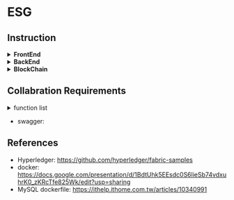 # ESG

## Instruction

<!-- FrontEnd -->
<details>
    <summary><b>FrontEnd</b></summary>

* Language: <code style = "color: green"><b><i>Node.js</i></b></code>
* Framework: <span style = "color:purple"><b><i>React Native</i></b></summary>
* necessary: package.json

</details> 

<!-- BackEnd -->
<details>
    <summary><b>BackEnd</b></summary>

* API
  * Language: <code style = "color: green"><b><i>python</i></b></code>
  * Framework: <span style = "color:purple;"><b><i>Djungle</i></b></span>
  * necessary: requirement.txt
* DB
  * Tool: <span style = "color:purple;"><b><i>MySQL</i></b></span>
  * necessary: /etc/my.cnf
  
</details>

<!-- Blockchain -->
<details>
<summary><b>BlockChain</b></summary>

* using <b><i>VM</i></b> instead of docker
* Language: <code style = "color: green"><b><i>go</i></b></code>
* Framework: <span style = "color:purple;"><b><i>Hyperledger fabric</b></i></span>
   
</details>

## Collabration Requirements
<details>
    <summary>function list</summary>

 | function name | description | input name(type) | ouput name(type) | remark |
 | ------------- | ----------- | ---------------- | ---------------- | ------ |
 | example       | for test    | name(char(52))   | birth date(date) | x      |

</details>

* swagger: 

## References
* Hyperledger: https://github.com/hyperledger/fabric-samples
* docker: https://docs.google.com/presentation/d/1BdtUhk5EEsdc0S6lieSb74vdxuhrK0_zKRcTfe825Wk/edit?usp=sharing
* MySQL dockerfile: https://ithelp.ithome.com.tw/articles/10340991